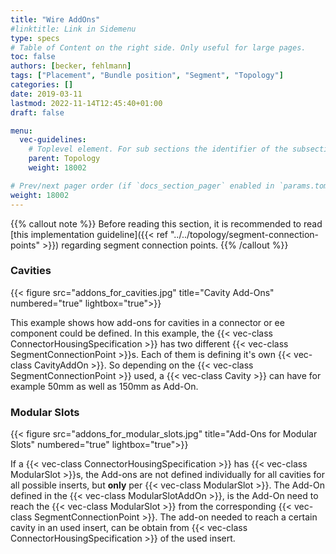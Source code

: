 ```yaml
---
title: "Wire AddOns"
#linktitle: Link in Sidemenu
type: specs
# Table of Content on the right side. Only useful for large pages.
toc: false
authors: [becker, fehlmann]
tags: ["Placement", "Bundle position", "Segment", "Topology"]
categories: []
date: 2019-03-11
lastmod: 2022-11-14T12:45:40+01:00
draft: false

menu:
  vec-guidelines:
    # Toplevel element. For sub sections the identifier of the subsection
    parent: Topology
    weight: 18002

# Prev/next pager order (if `docs_section_pager` enabled in `params.toml`)
weight: 18002
---
```

{{% callout note %}} 
Before reading this section, it is recommended to read [this implementation guideline]({{< ref "../../topology/segment-connection-points" >}}) regarding segment connection points. 
{{% /callout %}}

### Cavities 
{{< figure src="addons_for_cavities.jpg" title="Cavity Add-Ons" numbered="true" lightbox="true">}}

This example shows how add-ons for cavities in a connector or ee component could be defined. In this example, the {{< vec-class ConnectorHousingSpecification >}} has two different {{< vec-class SegmentConnectionPoint >}}s. Each of them is defining it's own {{< vec-class CavityAddOn >}}. So depending on the {{< vec-class SegmentConnectionPoint >}} used, a {{< vec-class Cavity >}} can have for example 50mm as well as 150mm as Add-On.

### Modular Slots 
{{< figure src="addons_for_modular_slots.jpg" title="Add-Ons for Modular Slots" numbered="true" lightbox="true">}}

If a {{< vec-class ConnectorHousingSpecification >}} has {{< vec-class ModularSlot >}}s, the Add-ons are not defined individually for all cavities for all possible inserts, but **only** per {{< vec-class ModularSlot >}}. The Add-On defined in the {{< vec-class ModularSlotAddOn >}}, is the Add-On need to reach the {{< vec-class ModularSlot >}} from the corresponding {{< vec-class SegmentConnectionPoint >}}. The add-on needed to reach a certain cavity in an used insert, can be obtain from {{< vec-class ConnectorHousingSpecification >}} of the used insert.